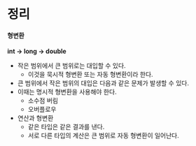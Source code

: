 # 정리
#### 형변환
<b>int -> long -> double</b><br>
* 작은 범위에서 큰 범위로는 대입할 수 있다.
    - 이것을 묵시적 형변환 또는 자동 형변환이라 한다.
* 큰 범위에서 작은 범위의 대입은 다음과 같은 문제가 발생할 수 있다.
* 이때는 명시적 형변환을 사용해야 한다.
    - 소수점 버림
    - 오버플로우
* 연산과 형변환
    - 같은 타입은 같은 결과를 낸다.
    - 서로 다른 타입의 계산은 큰 범위로 자동 형변환이 일어난다.